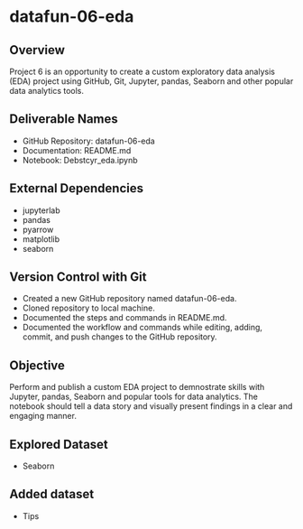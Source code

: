 # datafun-06-eda

## Overview
Project 6 is an opportunity to create a custom exploratory data analysis (EDA) project using GitHub, Git, Jupyter, pandas, Seaborn and other popular data analytics tools.

## Deliverable Names
- GitHub Repository: datafun-06-eda
- Documentation: README.md
- Notebook: Debstcyr_eda.ipynb

## External Dependencies
- jupyterlab
- pandas
- pyarrow
- matplotlib
- seaborn

## Version Control with Git
- Created a new GitHub repository named datafun-06-eda.
- Cloned repository to local machine.
- Documented the steps and commands in README.md.
- Documented the workflow and commands while editing, adding, commit, and push changes to the GitHub repository.

## Objective
Perform and publish a custom EDA project to demnostrate skills with Jupyter, pandas, Seaborn and popular tools for data analytics. The notebook should tell a data story and visually present findings in a clear and engaging manner.

## Explored Dataset
- Seaborn

## Added dataset
- Tips
